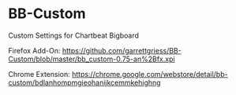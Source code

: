 # BB-Custom

Custom Settings for Chartbeat Bigboard

Firefox Add-On: https://github.com/garrettgriess/BB-Custom/blob/master/bb_custom-0.75-an%2Bfx.xpi

Chrome Extension: https://chrome.google.com/webstore/detail/bb-custom/bdlanhompmgieohanijkcemmkehighng
